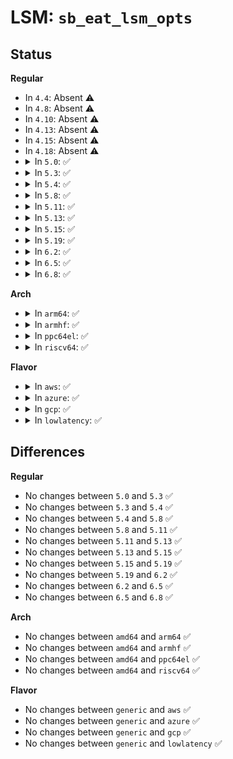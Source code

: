# LSM: <code>sb_eat_lsm_opts</code>

## Status
<b>Regular</b>
<ul>
<li>
In <code>4.4</code>: Absent ⚠️
</li>
<li>
In <code>4.8</code>: Absent ⚠️
</li>
<li>
In <code>4.10</code>: Absent ⚠️
</li>
<li>
In <code>4.13</code>: Absent ⚠️
</li>
<li>
In <code>4.15</code>: Absent ⚠️
</li>
<li>
In <code>4.18</code>: Absent ⚠️
</li>
<li>
<details>
<summary>In <code>5.0</code>: ✅</summary>

```c
int security_sb_eat_lsm_opts(char *options, void **mnt_opts);
```
</details>
</li>
<li>
<details>
<summary>In <code>5.3</code>: ✅</summary>

```c
int security_sb_eat_lsm_opts(char *options, void **mnt_opts);
```
</details>
</li>
<li>
<details>
<summary>In <code>5.4</code>: ✅</summary>

```c
int security_sb_eat_lsm_opts(char *options, void **mnt_opts);
```
</details>
</li>
<li>
<details>
<summary>In <code>5.8</code>: ✅</summary>

```c
int security_sb_eat_lsm_opts(char *options, void **mnt_opts);
```
</details>
</li>
<li>
<details>
<summary>In <code>5.11</code>: ✅</summary>

```c
int security_sb_eat_lsm_opts(char *options, void **mnt_opts);
```
</details>
</li>
<li>
<details>
<summary>In <code>5.13</code>: ✅</summary>

```c
int security_sb_eat_lsm_opts(char *options, void **mnt_opts);
```
</details>
</li>
<li>
<details>
<summary>In <code>5.15</code>: ✅</summary>

```c
int security_sb_eat_lsm_opts(char *options, void **mnt_opts);
```
</details>
</li>
<li>
<details>
<summary>In <code>5.19</code>: ✅</summary>

```c
int security_sb_eat_lsm_opts(char *options, void **mnt_opts);
```
</details>
</li>
<li>
<details>
<summary>In <code>6.2</code>: ✅</summary>

```c
int security_sb_eat_lsm_opts(char *options, void **mnt_opts);
```
</details>
</li>
<li>
<details>
<summary>In <code>6.5</code>: ✅</summary>

```c
int security_sb_eat_lsm_opts(char *options, void **mnt_opts);
```
</details>
</li>
<li>
<details>
<summary>In <code>6.8</code>: ✅</summary>

```c
int security_sb_eat_lsm_opts(char *options, void **mnt_opts);
```
</details>
</li>
</ul>
<b>Arch</b>
<ul>
<li>
<details>
<summary>In <code>arm64</code>: ✅</summary>

```c
int security_sb_eat_lsm_opts(char *options, void **mnt_opts);
```
</details>
</li>
<li>
<details>
<summary>In <code>armhf</code>: ✅</summary>

```c
int security_sb_eat_lsm_opts(char *options, void **mnt_opts);
```
</details>
</li>
<li>
<details>
<summary>In <code>ppc64el</code>: ✅</summary>

```c
int security_sb_eat_lsm_opts(char *options, void **mnt_opts);
```
</details>
</li>
<li>
<details>
<summary>In <code>riscv64</code>: ✅</summary>

```c
int security_sb_eat_lsm_opts(char *options, void **mnt_opts);
```
</details>
</li>
</ul>
<b>Flavor</b>
<ul>
<li>
<details>
<summary>In <code>aws</code>: ✅</summary>

```c
int security_sb_eat_lsm_opts(char *options, void **mnt_opts);
```
</details>
</li>
<li>
<details>
<summary>In <code>azure</code>: ✅</summary>

```c
int security_sb_eat_lsm_opts(char *options, void **mnt_opts);
```
</details>
</li>
<li>
<details>
<summary>In <code>gcp</code>: ✅</summary>

```c
int security_sb_eat_lsm_opts(char *options, void **mnt_opts);
```
</details>
</li>
<li>
<details>
<summary>In <code>lowlatency</code>: ✅</summary>

```c
int security_sb_eat_lsm_opts(char *options, void **mnt_opts);
```
</details>
</li>
</ul>

## Differences
<b>Regular</b>
<ul>
<li>
No changes between <code>5.0</code> and <code>5.3</code> ✅
</li>
<li>
No changes between <code>5.3</code> and <code>5.4</code> ✅
</li>
<li>
No changes between <code>5.4</code> and <code>5.8</code> ✅
</li>
<li>
No changes between <code>5.8</code> and <code>5.11</code> ✅
</li>
<li>
No changes between <code>5.11</code> and <code>5.13</code> ✅
</li>
<li>
No changes between <code>5.13</code> and <code>5.15</code> ✅
</li>
<li>
No changes between <code>5.15</code> and <code>5.19</code> ✅
</li>
<li>
No changes between <code>5.19</code> and <code>6.2</code> ✅
</li>
<li>
No changes between <code>6.2</code> and <code>6.5</code> ✅
</li>
<li>
No changes between <code>6.5</code> and <code>6.8</code> ✅
</li>
</ul>
<b>Arch</b>
<ul>
<li>
No changes between <code>amd64</code> and <code>arm64</code> ✅
</li>
<li>
No changes between <code>amd64</code> and <code>armhf</code> ✅
</li>
<li>
No changes between <code>amd64</code> and <code>ppc64el</code> ✅
</li>
<li>
No changes between <code>amd64</code> and <code>riscv64</code> ✅
</li>
</ul>
<b>Flavor</b>
<ul>
<li>
No changes between <code>generic</code> and <code>aws</code> ✅
</li>
<li>
No changes between <code>generic</code> and <code>azure</code> ✅
</li>
<li>
No changes between <code>generic</code> and <code>gcp</code> ✅
</li>
<li>
No changes between <code>generic</code> and <code>lowlatency</code> ✅
</li>
</ul>
